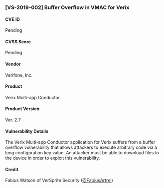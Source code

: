 ### [VS-2019-002] Buffer Overflow in VMAC for Verix

#### CVE ID
Pending

#### CVSS Score
Pending

#### Vendor
Verifone, Inc.

#### Product
Verix Multi-app Conductor

#### Product Version
Ver. 2.7

#### Vulnerability Details

The Verix Multi-app Conductor application for Verix	suffers from a buffer overflow vulnerability that allows attackers to execute arbitrary code via a long configuration key value. An attacker must be able to download files to the device in order to exploit this vulnerability.

#### Credit
Fabius Watson of VerSprite Security
([@FabiusArtrel](https://twitter.com/FabiusArtrel))

